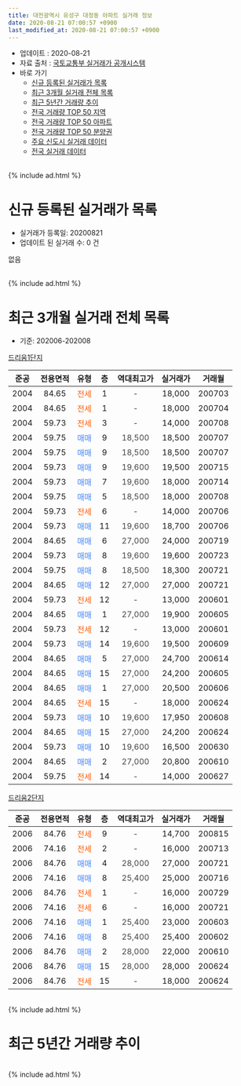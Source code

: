```yaml
---
title: 대전광역시 유성구 대정동 아파트 실거래 정보
date: 2020-08-21 07:00:57 +0900
last_modified_at: 2020-08-21 07:00:57 +0900
---
```


* 업데이트 : 2020-08-21
* 자료 출처 : [국토교통부 실거래가 공개시스템](http://rt.molit.go.kr)
* 바로 가기
    * [신규 등록된 실거래가 목록](#신규-등록된-실거래가-목록)
    * [최근 3개월 실거래 전체 목록](#최근-3개월-실거래-전체-목록)
    * [최근 5년간 거래량 추이](#최근-5년간-거래량-추이)
    * [전국 거래량 TOP 50 지역](https://inasie.github.io/apt-trade-info/최근-3개월-전국에서-가장-거래가-많이-발생한-지역)
    * [전국 거래량 TOP 50 아파트](https://inasie.github.io/apt-trade-info/최근-3개월-전국에서-가장-거래가-많이-발생한-아파트)
    * [전국 거래량 TOP 50 분양권](https://inasie.github.io/apt-trade-info/최근-3개월-전국에서-가장-거래가-많이-발생한-분양권)
    * [주요 신도시 실거래 데이터](https://inasie.github.io/apt-trade-info/주요-신도시)
    * [전국 실거래 데이터](https://inasie.github.io/apt-trade-info/전국)
<br>
{% include ad.html %}
<br>

# 신규 등록된 실거래가 목록
* 실거래가 등록일: 20200821
* 업데이트 된 실거래 수: 0 건

없음

<br>
{% include ad.html %}
<br>

# 최근 3개월 실거래 전체 목록
* 기준: 202006-202008


[드리움1단지](https://search.naver.com/search.naver?query=%EB%8C%80%EC%A0%84%EA%B4%91%EC%97%AD%EC%8B%9C+%EC%9C%A0%EC%84%B1%EA%B5%AC+%EB%8C%80%EC%A0%95%EB%8F%99+%EB%93%9C%EB%A6%AC%EC%9B%801%EB%8B%A8%EC%A7%80)

|준공|전용면적|유형|층|역대최고가|실거래가|거래월|
|:---:|:---:|:---:|:---:|:---:|:---:|:---:|
|2004|84.65|<span style="color:#ff5a00">전세</span>|1|<span style="color:#444444">-</span>|18,000|200703|
|2004|84.65|<span style="color:#ff5a00">전세</span>|1|<span style="color:#444444">-</span>|18,000|200704|
|2004|59.73|<span style="color:#ff5a00">전세</span>|3|<span style="color:#444444">-</span>|14,000|200708|
|2004|59.75|<span style="color:#4285f3">매매</span>|9|<span style="color:#444444">18,500</span>|18,500|200707|
|2004|59.75|<span style="color:#4285f3">매매</span>|9|<span style="color:#444444">18,500</span>|18,500|200707|
|2004|59.73|<span style="color:#4285f3">매매</span>|9|<span style="color:#444444">19,600</span>|19,500|200715|
|2004|59.73|<span style="color:#4285f3">매매</span>|7|<span style="color:#444444">19,600</span>|18,000|200714|
|2004|59.75|<span style="color:#4285f3">매매</span>|5|<span style="color:#444444">18,500</span>|18,000|200708|
|2004|59.73|<span style="color:#ff5a00">전세</span>|6|<span style="color:#444444">-</span>|14,000|200706|
|2004|59.73|<span style="color:#4285f3">매매</span>|11|<span style="color:#444444">19,600</span>|18,700|200706|
|2004|84.65|<span style="color:#4285f3">매매</span>|6|<span style="color:#444444">27,000</span>|24,000|200719|
|2004|59.73|<span style="color:#4285f3">매매</span>|8|<span style="color:#444444">19,600</span>|19,600|200723|
|2004|59.75|<span style="color:#4285f3">매매</span>|8|<span style="color:#444444">18,500</span>|18,300|200721|
|2004|84.65|<span style="color:#4285f3">매매</span>|12|<span style="color:#444444">27,000</span>|27,000|200721|
|2004|59.73|<span style="color:#ff5a00">전세</span>|12|<span style="color:#444444">-</span>|13,000|200601|
|2004|84.65|<span style="color:#4285f3">매매</span>|1|<span style="color:#444444">27,000</span>|19,900|200605|
|2004|59.73|<span style="color:#ff5a00">전세</span>|12|<span style="color:#444444">-</span>|13,000|200601|
|2004|59.73|<span style="color:#4285f3">매매</span>|14|<span style="color:#444444">19,600</span>|19,500|200609|
|2004|84.65|<span style="color:#4285f3">매매</span>|5|<span style="color:#444444">27,000</span>|24,700|200614|
|2004|84.65|<span style="color:#4285f3">매매</span>|15|<span style="color:#444444">27,000</span>|24,200|200605|
|2004|84.65|<span style="color:#4285f3">매매</span>|1|<span style="color:#444444">27,000</span>|20,500|200606|
|2004|84.65|<span style="color:#ff5a00">전세</span>|15|<span style="color:#444444">-</span>|18,000|200624|
|2004|59.73|<span style="color:#4285f3">매매</span>|10|<span style="color:#444444">19,600</span>|17,950|200608|
|2004|84.65|<span style="color:#4285f3">매매</span>|15|<span style="color:#444444">27,000</span>|24,200|200624|
|2004|59.73|<span style="color:#4285f3">매매</span>|10|<span style="color:#444444">19,600</span>|16,500|200630|
|2004|84.65|<span style="color:#4285f3">매매</span>|2|<span style="color:#444444">27,000</span>|20,800|200610|
|2004|59.75|<span style="color:#ff5a00">전세</span>|14|<span style="color:#444444">-</span>|14,000|200627|

[드리움2단지](https://search.naver.com/search.naver?query=%EB%8C%80%EC%A0%84%EA%B4%91%EC%97%AD%EC%8B%9C+%EC%9C%A0%EC%84%B1%EA%B5%AC+%EB%8C%80%EC%A0%95%EB%8F%99+%EB%93%9C%EB%A6%AC%EC%9B%802%EB%8B%A8%EC%A7%80)

|준공|전용면적|유형|층|역대최고가|실거래가|거래월|
|:---:|:---:|:---:|:---:|:---:|:---:|:---:|
|2006|84.76|<span style="color:#ff5a00">전세</span>|9|<span style="color:#444444">-</span>|14,700|200815|
|2006|74.16|<span style="color:#ff5a00">전세</span>|2|<span style="color:#444444">-</span>|16,000|200713|
|2006|84.76|<span style="color:#4285f3">매매</span>|4|<span style="color:#444444">28,000</span>|27,000|200721|
|2006|74.16|<span style="color:#4285f3">매매</span>|8|<span style="color:#444444">25,400</span>|25,000|200716|
|2006|84.76|<span style="color:#ff5a00">전세</span>|1|<span style="color:#444444">-</span>|16,000|200729|
|2006|74.16|<span style="color:#ff5a00">전세</span>|6|<span style="color:#444444">-</span>|16,000|200721|
|2006|74.16|<span style="color:#4285f3">매매</span>|1|<span style="color:#444444">25,400</span>|23,000|200603|
|2006|74.16|<span style="color:#4285f3">매매</span>|8|<span style="color:#444444">25,400</span>|25,400|200602|
|2006|84.76|<span style="color:#4285f3">매매</span>|2|<span style="color:#444444">28,000</span>|22,000|200610|
|2006|84.76|<span style="color:#4285f3">매매</span>|15|<span style="color:#444444">28,000</span>|28,000|200624|
|2006|84.76|<span style="color:#ff5a00">전세</span>|15|<span style="color:#444444">-</span>|18,000|200624|


<br>
{% include ad.html %}
<br>

# 최근 5년간 거래량 추이


<div style="width:100%;">
    <canvas id="deal_progress" height="200"></canvas>
</div>

<script>
new Chart(document.getElementById("deal_progress"), {
    type: 'line',
    data: {
        labels: ['201508','201509','201510','201511','201512','201601','201602','201603','201604','201605','201606','201607','201608','201609','201610','201611','201612','201701','201702','201703','201704','201705','201706','201707','201708','201709','201710','201711','201712','201801','201802','201803','201804','201805','201806','201807','201808','201809','201810','201811','201812','201901','201902','201903','201904','201905','201906','201907','201908','201909','201910','201911','201912','202001','202002','202003','202004','202005','202006','202007','202008'],
        datasets: [{
            label: '매매',
            pointRadius: 1,
            data: [6, 8, 13, 8, 7, 4, 5, 6, 8, 3, 9, 10, 12, 11, 9, 8, 11, 7, 9, 17, 2, 9, 9, 14, 6, 11, 10, 7, 12, 13, 5, 13, 7, 6, 5, 3, 6, 3, 9, 4, 6, 3, 5, 6, 16, 7, 7, 5, 9, 7, 15, 34, 41, 23, 12, 8, 4, 12, 13, 12, 0],
            borderColor: "rgba(255, 201, 14, 1)",
            backgroundColor: "rgba(255, 201, 14, 0.5)",
            fill: false,
            lineTension: 0
        },{
            label: '전월세',
            pointRadius: 1,
            data: [10, 10, 7, 5, 3, 6, 6, 11, 9, 4, 5, 7, 7, 12, 4, 3, 3, 3, 4, 5, 2, 10, 4, 6, 4, 1, 6, 5, 4, 7, 6, 6, 2, 5, 2, 3, 8, 2, 14, 0, 6, 10, 7, 3, 4, 3, 6, 2, 1, 2, 7, 3, 10, 17, 8, 5, 6, 7, 5, 7, 1],
            borderColor: "rgba(0, 141, 185, 1)",
            backgroundColor: "rgba(0, 141, 185, 0.5)",
            fill: false,
            lineTension: 0
        }
        ]
    },
    options: {
        responsive: true,
        title: {
            display: false
        },
        tooltips: {
            mode: 'index',
            intersect: false
        },
        hover: {
            mode: 'nearest',
            intersect: true
        },
        scales: {
            xAxes: [{
                display: true,
                scaleLabel: {
                    display: true,
                    labelString: '년/월'
                }
            }],
            yAxes: [{
                display: true,
                ticks: {
                    suggestedMin: 0,
                },
                scaleLabel: {
                    display: true,
                    labelString: '실거래 수'
                }
            }]
        }
    }
});

</script>


<br>
{% include ad.html %}
<br>

